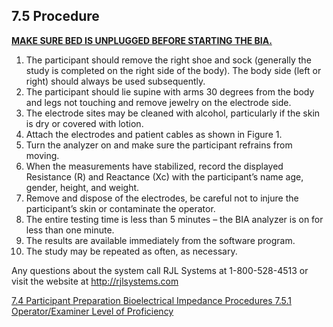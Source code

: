 ## 7.5 Procedure

**<u>MAKE SURE BED IS UNPLUGGED BEFORE STARTING THE BIA.</u>**

1. The participant should remove the right shoe and sock (generally the study is completed on the right side of the body). The body side (left or right) should always be used subsequently.
2. The participant should lie supine with arms 30 degrees from the body and legs not touching and remove jewelry on the electrode side.
3. The electrode sites may be cleaned with alcohol, particularly if the skin is dry or covered with lotion.
4. Attach the electrodes and patient cables as shown in Figure 1.
5. Turn the analyzer on and make sure the participant refrains from moving.
6. When the measurements have stabilized, record the displayed Resistance (R) and Reactance (Xc) with the participant’s name age, gender, height, and weight.
7. Remove and dispose of the electrodes, be careful not to injure the participant’s skin or contaminate the operator.
8. The entire testing time is less than 5 minutes – the BIA analyzer is on for less than one minute.
9. The results are available immediately from the software program.
10. The study may be repeated as often, as necessary.

Any questions about the system call RJL Systems at 1-800-528-4513 or visit the website at http://rjlsystems.com

<div class="center">
<div class="btn-group">
  <a href=":pages_path:/manuals/bioelectrical-impedance/7-04-participant-preparation.md" class="btn btn-default">
    <span class="glyphicon glyphicon-chevron-left"></span>
    7.4 Participant Preparation
  </a>

  <a href=":pages_path:/manuals/bioelectrical-impedance" class="btn btn-default">
    <span class="glyphicon glyphicon-chevron-up"></span>
    Bioelectrical Impedance Procedures
  </a>

  <a href=":pages_path:/manuals/bioelectrical-impedance/7-05-01-operator-proficiency-level.md" class="btn btn-success">
    7.5.1 Operator/Examiner Level of Proficiency
    <span class="glyphicon glyphicon-chevron-right"></span>
  </a>
</div>
</div>
